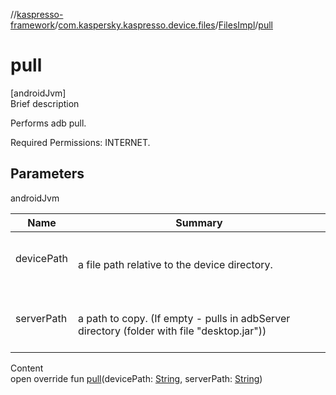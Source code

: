 //[kaspresso-framework](../../index.md)/[com.kaspersky.kaspresso.device.files](../index.md)/[FilesImpl](index.md)/[pull](pull.md)



# pull  
[androidJvm]  
Brief description  




Performs adb pull.



Required Permissions: INTERNET.





## Parameters  
  
androidJvm  
  
|  Name|  Summary| 
|---|---|
| devicePath| <br><br>a file path relative to the device directory.<br><br>
| serverPath| <br><br>a path to copy. (If empty - pulls in adbServer directory (folder with file "desktop.jar"))<br><br>
  
  
Content  
open override fun [pull](pull.md)(devicePath: [String](https://kotlinlang.org/api/latest/jvm/stdlib/kotlin/-string/index.html), serverPath: [String](https://kotlinlang.org/api/latest/jvm/stdlib/kotlin/-string/index.html))  



